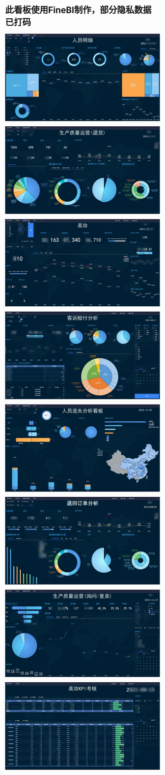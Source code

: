# 此看板使用FineBI制作，部分隐私数据已打码
![](https://github.com/Eddy-622/BI-exp/blob/main/1%20(1).jpg)

![](https://github.com/Eddy-622/BI-exp/blob/main/1%20(8).jpg)

![](https://github.com/Eddy-622/BI-exp/blob/main/1%20(3).jpg)

![](https://github.com/Eddy-622/BI-exp/blob/main/1%20(4).jpg)

![](https://github.com/Eddy-622/BI-exp/blob/main/1%20(5).jpg)

![](https://github.com/Eddy-622/BI-exp/blob/main/1%20(6).jpg)

![](https://github.com/Eddy-622/BI-exp/blob/main/1%20(7).jpg)

![](https://github.com/Eddy-622/BI-exp/blob/main/1%20(2).jpg)
